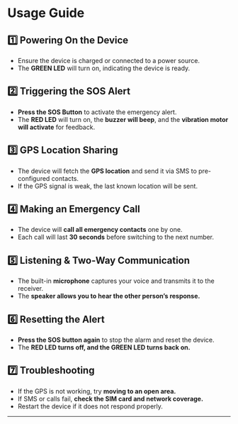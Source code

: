 # Usage Guide  

## 1️⃣ Powering On the Device  
- Ensure the device is charged or connected to a power source.  
- The **GREEN LED** will turn on, indicating the device is ready.  

## 2️⃣ Triggering the SOS Alert  
- **Press the SOS Button** to activate the emergency alert.  
- The **RED LED** will turn on, the **buzzer will beep**, and the **vibration motor will activate** for feedback.  

## 3️⃣ GPS Location Sharing  
- The device will fetch the **GPS location** and send it via SMS to pre-configured contacts.  
- If the GPS signal is weak, the last known location will be sent.  

## 4️⃣ Making an Emergency Call  
- The device will **call all emergency contacts** one by one.  
- Each call will last **30 seconds** before switching to the next number.  

## 5️⃣ Listening & Two-Way Communication  
- The built-in **microphone** captures your voice and transmits it to the receiver.  
- The **speaker allows you to hear the other person’s response.**  

## 6️⃣ Resetting the Alert  
- **Press the SOS button again** to stop the alarm and reset the device.  
- The **RED LED turns off, and the GREEN LED turns back on.**  

## 7️⃣ Troubleshooting  
- If the GPS is not working, try **moving to an open area.**  
- If SMS or calls fail, **check the SIM card and network coverage.**  
- Restart the device if it does not respond properly.  

---
